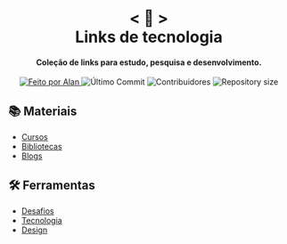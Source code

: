 <!-- Titulo -->

<h1 align="center">
    < 📜 > <br>
    Links de tecnologia
</h1>

<!-- Subtitulo -->

<h4 align="center">
  Coleção de links para estudo, pesquisa e desenvolvimento.
</h4>

<!-- Github badges -->

<p align="center">
  <a href="https://github.com/nerd0000">
    <img alt="Feito por Alan" src="https://img.shields.io/badge/made%20by-Alan-8743CC">
  </a>
  <img alt="Último Commit" src="https://img.shields.io/github/last-commit/Nerd0000/Links-de-Estudo">
  <img alt="Contribuidores" src="https://img.shields.io/github/contributors/Nerd0000/Links-de-Estudo">
  <img alt="Repository size" src="https://img.shields.io/github/repo-size/Nerd0000/Links-de-Estudo.svg">
</p>

<!-- Categorias -->

## 📚 Materiais

- [Cursos](./src/Cursos/Sites.md)
- [Bibliotecas](./src/Materiais/markdowns/Bibliotecas.md)
- [Blogs](./src/Materiais/markdowns/Blogs.md)

## 🛠 Ferramentas

- [Desafios](./src/Ferramentas/Desafios.md)
- [Tecnologia](./src/Ferramentas/Tecnologia.md)
- [Design](./src/Ferramentas/Design.md)
